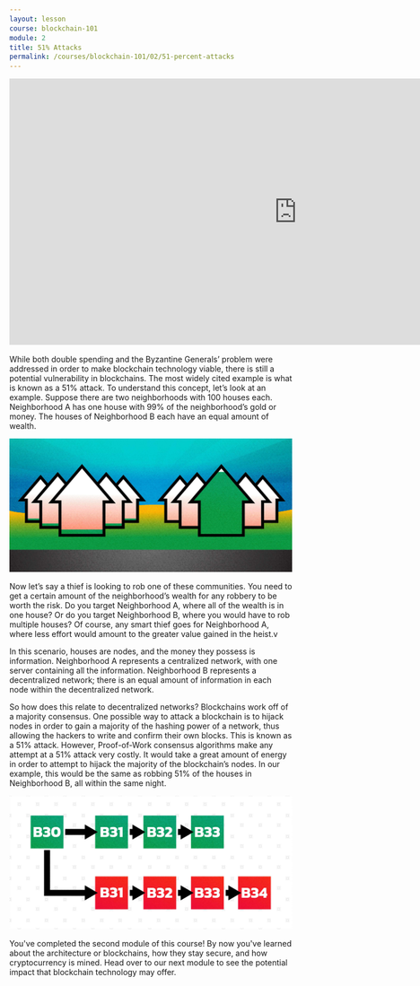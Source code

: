 ```yaml
---
layout: lesson
course: blockchain-101
module: 2
title: 51% Attacks
permalink: /courses/blockchain-101/02/51-percent-attacks
---
```



<iframe src="https://www.youtube.com/embed/L_LZPE-lfIU?rel=0" width="1024" height="475" frameborder="0" allowfullscreen="allowfullscreen"></iframe>

<p><span class="openingParagraph">While both double spending and the Byzantine Generals’ problem were addressed in order to make blockchain technology viable, there is still a potential vulnerability in blockchains. The most widely cited example is what is known as a 51% attack. To understand this concept, let’s look at an example. Suppose there are two neighborhoods with 100 houses each. Neighborhood A has one house with 99% of the neighborhood’s gold or money. The houses of Neighborhood B each have an equal amount of wealth.
</span></p>

<p><img src="/assets/img/courses/blockchain-101/Neighborhood-01.jpg" alt="Neighborhood with equal wealth distribution and neighborhood with unequal wealth distribution" title="51% Attack"/></p>

<p><span style="font-weight: 400;">Now let’s say a thief is looking to rob one of these communities. You need to get a certain amount of the neighborhood’s wealth for any robbery to be worth the risk. Do you target Neighborhood A, where all of the wealth is in one house? Or do you target Neighborhood B, where you would have to rob multiple houses? Of course, any smart thief goes for Neighborhood A, where less effort would amount to the greater value gained in the heist.</span>v

<p><span style="font-weight: 400;">In this scenario, houses are nodes, and the money they possess is information. Neighborhood A represents a centralized network, with one server containing all the information. Neighborhood B represents a decentralized network; there is an equal amount of information in each node within the decentralized network.</span></p>

<p><span style="font-weight: 400;">So how does this relate to decentralized networks? Blockchains work off of a majority consensus. One possible way to attack a blockchain is to hijack nodes in order to gain a majority of the hashing power of a network, thus allowing the hackers to write and confirm their own blocks. This is known as a 51% attack. However, Proof-of-Work consensus algorithms make any attempt at a 51% attack very costly. It would take a great amount of energy in order to attempt to hijack the majority of the blockchain’s nodes. In our example, this would be the same as robbing 51% of the houses in Neighborhood B, all within the same night.</span></p>

<p><img src="/assets/img/courses/blockchain-101/Attack-01.jpg" alt="B30" title="B30"/></p>

<p>You've completed the second module of this course! By now you've learned about the architecture or blockchains, how they stay secure, and how cryptocurrency is mined. Head over to our next module to see the potential impact that blockchain technology may offer.</p>
